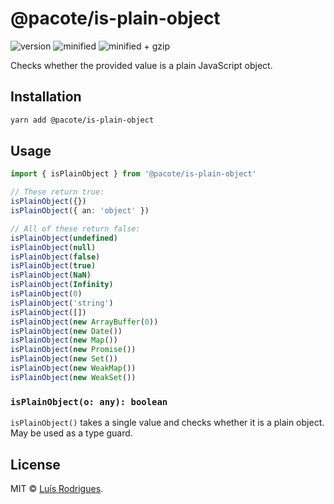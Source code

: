 # @pacote/is-plain-object

![version](https://badgen.net/npm/v/@pacote/is-plain-object)
![minified](https://badgen.net/bundlephobia/min/@pacote/is-plain-object)
![minified + gzip](https://badgen.net/bundlephobia/minzip/@pacote/is-plain-object)

Checks whether the provided value is a plain JavaScript object.

## Installation

```bash
yarn add @pacote/is-plain-object
```

## Usage

```typescript
import { isPlainObject } from '@pacote/is-plain-object'

// These return true:
isPlainObject({})
isPlainObject({ an: 'object' })

// All of these return false:
isPlainObject(undefined)
isPlainObject(null)
isPlainObject(false)
isPlainObject(true)
isPlainObject(NaN)
isPlainObject(Infinity)
isPlainObject(0)
isPlainObject('string')
isPlainObject([])
isPlainObject(new ArrayBuffer(0))
isPlainObject(new Date())
isPlainObject(new Map())
isPlainObject(new Promise())
isPlainObject(new Set())
isPlainObject(new WeakMap())
isPlainObject(new WeakSet())
```

### `isPlainObject(o: any): boolean`

`isPlainObject()` takes a single value and checks whether it is a plain object. May be used as a type guard.

## License

MIT © [Luís Rodrigues](https://goblindegook.com).
